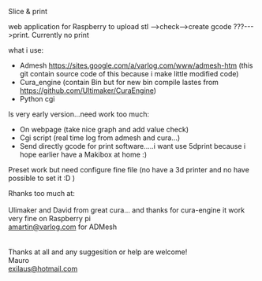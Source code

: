 Slice & print

web application for Raspberry to upload stl -->check-->create gcode ???--->print.
Currently no print

what i use: <br>
  - Admesh https://sites.google.com/a/varlog.com/www/admesh-htm (this git contain source code of this because i make little modified code)<br>
  - Cura_engine (contain Bin but for new bin compile lastes from https://github.com/Ultimaker/CuraEngine)<br>
  - Python cgi<br>


Is very early version...need work too much:<br>

  - On webpage (take nice graph and add value check)<br>
  - Cgi script (real time log from admesh and cura...)<br>
  - Send directly gcode for print software.....i want use 5dprint because i hope earlier have a Makibox at home :) <br>

Preset work but need configure fine file (no have a 3d printer and no have possible to set it :D )<br>

Rhanks too much at:<br>
<br>
Ulimaker and David from great cura... and thanks for cura-engine it work very fine on Raspberry pi<br>
amartin@varlog.com  for ADMesh<br>
<br>
<br>
Thanks at all and any suggesition or help are welcome!<br>
Mauro<br>
exilaus@hotmail.com

